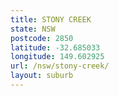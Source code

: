 ```yaml
---
title: STONY CREEK
state: NSW
postcode: 2850
latitude: -32.685033
longitude: 149.602925
url: /nsw/stony-creek/
layout: suburb
---
```

